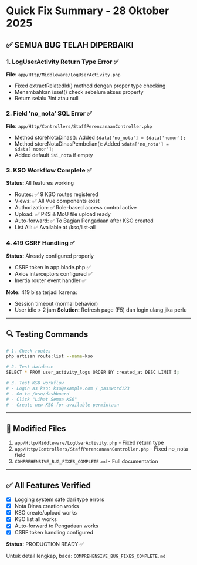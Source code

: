 # Quick Fix Summary - 28 Oktober 2025

## ✅ SEMUA BUG TELAH DIPERBAIKI

### 1. LogUserActivity Return Type Error ✅
**File:** `app/Http/Middleware/LogUserActivity.php`
- Fixed extractRelatedId() method dengan proper type checking
- Menambahkan isset() check sebelum akses property
- Return selalu ?int atau null

### 2. Field 'no_nota' SQL Error ✅
**File:** `app/Http/Controllers/StaffPerencanaanController.php`
- Method storeNotaDinas(): Added `$data['no_nota'] = $data['nomor'];`
- Method storeNotaDinasPembelian(): Added `$data['no_nota'] = $data['nomor'];`
- Added default `isi_nota` if empty

### 3. KSO Workflow Complete ✅
**Status:** All features working
- Routes: ✅ 9 KSO routes registered
- Views: ✅ All Vue components exist
- Authorization: ✅ Role-based access control active
- Upload: ✅ PKS & MoU file upload ready
- Auto-forward: ✅ To Bagian Pengadaan after KSO created
- List All: ✅ Available at /kso/list-all

### 4. 419 CSRF Handling ✅
**Status:** Already configured properly
- CSRF token in app.blade.php ✅
- Axios interceptors configured ✅
- Inertia router event handler ✅

**Note:** 419 bisa terjadi karena:
- Session timeout (normal behavior)
- User idle > 2 jam
**Solution:** Refresh page (F5) dan login ulang jika perlu

---

## 🔍 Testing Commands

```bash
# 1. Check routes
php artisan route:list --name=kso

# 2. Test database
SELECT * FROM user_activity_logs ORDER BY created_at DESC LIMIT 5;

# 3. Test KSO workflow
# - Login as kso: kso@example.com / password123
# - Go to /kso/dashboard
# - Click "Lihat Semua KSO"
# - Create new KSO for available permintaan
```

---

## 📂 Modified Files

1. `app/Http/Middleware/LogUserActivity.php` - Fixed return type
2. `app/Http/Controllers/StaffPerencanaanController.php` - Fixed no_nota field
3. `COMPREHENSIVE_BUG_FIXES_COMPLETE.md` - Full documentation

---

## ✅ All Features Verified

- [x] Logging system safe dari type errors
- [x] Nota Dinas creation works
- [x] KSO create/upload works
- [x] KSO list all works
- [x] Auto-forward to Pengadaan works
- [x] CSRF token handling configured

**Status:** PRODUCTION READY ✅

Untuk detail lengkap, baca: `COMPREHENSIVE_BUG_FIXES_COMPLETE.md`
